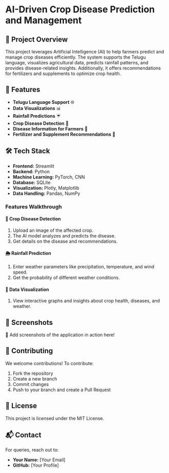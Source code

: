 # AI-Driven Crop Disease Prediction and Management

## 🌱 Project Overview
This project leverages Artificial Intelligence (AI) to help farmers predict and manage crop diseases efficiently. The system supports the Telugu language, visualizes agricultural data, predicts rainfall patterns, and provides disease-related insights. Additionally, it offers recommendations for fertilizers and supplements to optimize crop health.

## 🔑 Features
- **Telugu Language Support** 🌐
- **Data Visualizations** 📊
- **Rainfall Predictions** ☔
- **Crop Disease Detection** 🌿
- **Disease Information for Farmers** 🏡
- **Fertilizer and Supplement Recommendations** 💊

## 🛠 Tech Stack
- **Frontend:** Streamlit
- **Backend:** Python
- **Machine Learning:** PyTorch, CNN
- **Database:** SQLite
- **Visualization:** Plotly, Matplotlib
- **Data Handling:** Pandas, NumPy

### Features Walkthrough
#### 🌾 Crop Disease Detection
1. Upload an image of the affected crop.
2. The AI model analyzes and predicts the disease.
3. Get details on the disease and recommendations.

#### 🌦 Rainfall Prediction
1. Enter weather parameters like precipitation, temperature, and wind speed.
2. Get the probability of different weather conditions.

#### 🔬 Data Visualization
1. View interactive graphs and insights about crop health, diseases, and weather.

## 📸 Screenshots
🚀 Add screenshots of the application in action here!

## 🤝 Contributing
We welcome contributions! To contribute:
1. Fork the repository
2. Create a new branch
3. Commit changes
4. Push to your branch and create a Pull Request

## 📜 License
This project is licensed under the MIT License.

## 📬 Contact
For queries, reach out to:
- **Your Name:** [Your Email]
- **GitHub:** [Your Profile]

